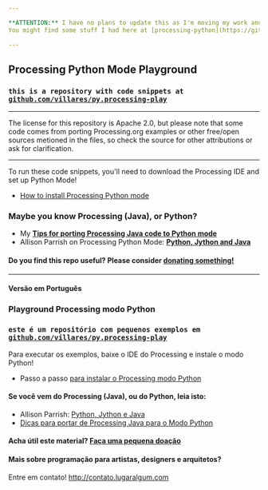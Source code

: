 ```yaml
---

**ATTENTION:** I have no plans to update this as I'm moving my work and teaching materials to use [py5](https://py5coding).
You might find some stuff I had here at [processing-python](https://github.com/villares/processing-python), and in Portuguese at [material-aulas](https:///github.com/villares/material-aulas).

---
```


## Processing Python Mode Playground
### `this is a repository with code snippets at` [`github.com/villares/py.processing-play`](https://github.com/villares/py.processing-play)

---

The license for this repository is Apache 2.0, but please note that some code comes from porting Processing.org examples or other free/open sources metioned in the files, so check the source for other attributions or ask for clarification.

---

To run these code snippets, you'll need to download the Processing IDE and set up Python Mode! 

*  [How to install Processing Python mode](https://abav.lugaralgum.com/como-instalar-o-processing-modo-python/index-EN.html)

### Maybe you know Processing (Java), or Python?

* My [**Tips for porting Processing Java code to Python mode**](java_to_python.md)
* Allison Parrish on Processing Python Mode: [**Python, Jython and Java**](http://py.processing.org/tutorials/python-jython-java/)

#### Do you find this repo useful? Please consider [donating something!](http://gumroad.com/villares)

---

####  Versão em Português

### Playground Processing modo Python
### `este é um repositório com pequenos exemplos em` [`github.com/villares/py.processing-play`](https://github.com/villares/py.processing-play)

Para executar os exemplos, baixe o IDE do Processing e instale o modo Python!<br>

* Passo a passo [para instalar o Processing modo Python](https://abav.lugaralgum.com/como-instalar-o-processing-modo-python)

#### Se você vem do Processing (Java), ou do Python, leia isto:

* Allison Parrish: [Python, Jython e Java](https://github.com/arteprog/Processando-Processing/blob/master/tutoriais-PT/python-Python_Jython_e_Java.md)
* [Dicas para portar de Processing Java para o Modo Python](https://abav.lugaralgum.com/material-aulas/Processing-Python/java_para_python)

#### Acha útil este material? [Faça uma pequena doação](https://gumroad.com/villares)

#### Mais sobre programação para artistas, designers e arquitetos?

Entre em contato! http://contato.lugaralgum.com

